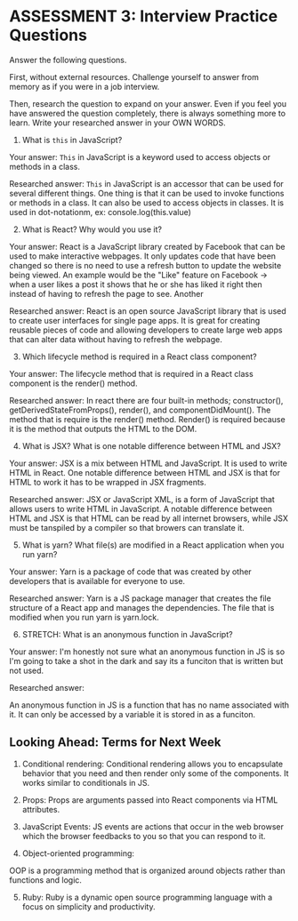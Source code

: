 # ASSESSMENT 3: Interview Practice Questions

Answer the following questions.

First, without external resources. Challenge yourself to answer from memory as if you were in a job interview.

Then, research the question to expand on your answer. Even if you feel you have answered the question completely, there is always something more to learn. Write your researched answer in your OWN WORDS.


1. What is `this` in JavaScript?

  Your answer:
    `This` in JavaScript is a keyword used to access objects or methods in a class. 

  Researched answer:
`This` in JavaScript is an accessor that can be used for several different things. One thing is that it can be used to invoke functions or methods in a class. It can also be used to access objects in classes. It is used in dot-notationm, ex: console.log(this.value)


2. What is React? Why would you use it?

  Your answer:
  React is a JavaScript library created by Facebook that can be used to make interactive webpages. It only updates code that have been changed so there is no need to use a refresh button to update the website being viewed. An example would be the "Like" feature on Facebook -> when a user likes a post it shows that he or she has liked it right then instead of having to refresh the page to see. Another 

  Researched answer:
  React is an open source JavaScript library that is used to create user interfaces for single page apps. It is great for creating reusable pieces of code and allowing developers to create large web apps that can alter data without having to refresh the webpage. 



3. Which lifecycle method is required in a React class component?

  Your answer:
  The lifecycle method that is required in a React class component is the render() method.

  Researched answer:
  In react there are four built-in methods; constructor(), getDerivedStateFromProps(), render(), and componentDidMount(). The method that is require is the render() method. Render() is required because it is the method that outputs the HTML to the DOM.



4. What is JSX? What is one notable difference between HTML and JSX?

  Your answer:
  JSX is a mix between HTML and JavaScript. It is used to write HTML in React. One notable difference between HTML and JSX is that for HTML to work it has to be wrapped in JSX fragments.

  Researched answer:
JSX or JavaScript XML, is a form of JavaScript that allows users to write HTML in JavaScript. A notable difference between HTML and JSX is that HTML can be read by all internet browsers, while JSX must be tanspiled by a compiler so that browers can translate it.  


5. What is yarn? What file(s) are modified in a React application when you run yarn?

  Your answer: 
  Yarn is a package of code that was created by other developers that is available for everyone to use. 

  Researched answer:
  Yarn is a JS package manager that creates the file structure of a React app and manages the dependencies. The file that is modified when you run yarn is yarn.lock.



6. STRETCH: What is an anonymous function in JavaScript?

  Your answer:
  I'm honestly not sure what an anonymous function in JS is so I'm going to take a shot in the dark and say its a funciton that is written but not used.

  Researched answer:

  An anonymous function in JS is a function that has no name associated with it. It can only be accessed by a variable it is stored in as a funciton. 


## Looking Ahead: Terms for Next Week

1. Conditional rendering:
Conditional rendering allows you to encapsulate behavior that you need and then render only some of the components. It works similar to conditionals in JS. 

2. Props:
Props are arguments passed into React components via HTML attributes. 

3. JavaScript Events:
JS events are actions that occur in the web browser which the browser feedbacks to you so that you can respond to it. 

4. Object-oriented programming:

OOP is a programming method that is organized around objects rather than functions and logic. 

5. Ruby:
Ruby is a dynamic open source programming language with a focus on simplicity and productivity. 